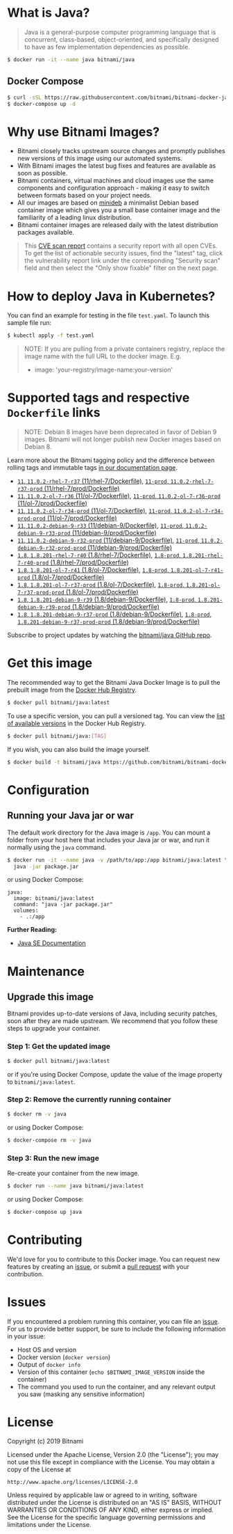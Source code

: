 # What is Java?

> Java is a general-purpose computer programming language that is concurrent, class-based, object-oriented, and specifically designed to have as few implementation dependencies as possible.

```bash
$ docker run -it --name java bitnami/java
```

## Docker Compose

```bash
$ curl -sSL https://raw.githubusercontent.com/bitnami/bitnami-docker-java/master/docker-compose.yml > docker-compose.yml
$ docker-compose up -d
```

# Why use Bitnami Images?

* Bitnami closely tracks upstream source changes and promptly publishes new versions of this image using our automated systems.
* With Bitnami images the latest bug fixes and features are available as soon as possible.
* Bitnami containers, virtual machines and cloud images use the same components and configuration approach - making it easy to switch between formats based on your project needs.
* All our images are based on [minideb](https://github.com/bitnami/minideb) a minimalist Debian based container image which gives you a small base container image and the familiarity of a leading linux distribution.
* Bitnami container images are released daily with the latest distribution packages available.


> This [CVE scan report](https://quay.io/repository/bitnami/java?tab=tags) contains a security report with all open CVEs. To get the list of actionable security issues, find the "latest" tag, click the vulnerability report link under the corresponding "Security scan" field and then select the "Only show fixable" filter on the next page.

# How to deploy Java in Kubernetes?

You can find an example for testing in the file `test.yaml`. To launch this sample file run:

```bash
$ kubectl apply -f test.yaml
```

> NOTE: If you are pulling from a private containers registry, replace the image name with the full URL to the docker image. E.g.
>
> - image: 'your-registry/image-name:your-version'

# Supported tags and respective `Dockerfile` links

> NOTE: Debian 8 images have been deprecated in favor of Debian 9 images. Bitnami will not longer publish new Docker images based on Debian 8.

Learn more about the Bitnami tagging policy and the difference between rolling tags and immutable tags [in our documentation page](https://docs.bitnami.com/containers/how-to/understand-rolling-tags-containers/).


- [`11`, `11.0.2-rhel-7-r37` (11/rhel-7/Dockerfile)](https://github.com/bitnami/bitnami-docker-java/blob/11.0.2-rhel-7-r37/11/rhel-7/Dockerfile), [`11-prod`, `11.0.2-rhel-7-r37-prod` (11/rhel-7/prod/Dockerfile)](https://github.com/bitnami/bitnami-docker-java/blob/11.0.2-rhel-7-r37/11/rhel-7/prod/Dockerfile)
- [`11`, `11.0.2-ol-7-r36` (11/ol-7/Dockerfile)](https://github.com/bitnami/bitnami-docker-java/blob/11.0.2-ol-7-r36/11/ol-7/Dockerfile), [`11-prod`, `11.0.2-ol-7-r36-prod` (11/ol-7/prod/Dockerfile)](https://github.com/bitnami/bitnami-docker-java/blob/11.0.2-ol-7-r36/11/ol-7/prod/Dockerfile)
- [`11`, `11.0.2-ol-7-r34-prod` (11/ol-7/Dockerfile)](https://github.com/bitnami/bitnami-docker-java/blob/11.0.2-ol-7-r34-prod/11/ol-7/Dockerfile), [`11-prod`, `11.0.2-ol-7-r34-prod-prod` (11/ol-7/prod/Dockerfile)](https://github.com/bitnami/bitnami-docker-java/blob/11.0.2-ol-7-r34-prod/11/ol-7/prod/Dockerfile)
- [`11`, `11.0.2-debian-9-r33` (11/debian-9/Dockerfile)](https://github.com/bitnami/bitnami-docker-java/blob/11.0.2-debian-9-r33/11/debian-9/Dockerfile), [`11-prod`, `11.0.2-debian-9-r33-prod` (11/debian-9/prod/Dockerfile)](https://github.com/bitnami/bitnami-docker-java/blob/11.0.2-debian-9-r33/11/debian-9/prod/Dockerfile)
- [`11`, `11.0.2-debian-9-r32-prod` (11/debian-9/Dockerfile)](https://github.com/bitnami/bitnami-docker-java/blob/11.0.2-debian-9-r32-prod/11/debian-9/Dockerfile), [`11-prod`, `11.0.2-debian-9-r32-prod-prod` (11/debian-9/prod/Dockerfile)](https://github.com/bitnami/bitnami-docker-java/blob/11.0.2-debian-9-r32-prod/11/debian-9/prod/Dockerfile)
- [`1.8`, `1.8.201-rhel-7-r40` (1.8/rhel-7/Dockerfile)](https://github.com/bitnami/bitnami-docker-java/blob/1.8.201-rhel-7-r40/1.8/rhel-7/Dockerfile), [`1.8-prod`, `1.8.201-rhel-7-r40-prod` (1.8/rhel-7/prod/Dockerfile)](https://github.com/bitnami/bitnami-docker-java/blob/1.8.201-rhel-7-r40/1.8/rhel-7/prod/Dockerfile)
- [`1.8`, `1.8.201-ol-7-r41` (1.8/ol-7/Dockerfile)](https://github.com/bitnami/bitnami-docker-java/blob/1.8.201-ol-7-r41/1.8/ol-7/Dockerfile), [`1.8-prod`, `1.8.201-ol-7-r41-prod` (1.8/ol-7/prod/Dockerfile)](https://github.com/bitnami/bitnami-docker-java/blob/1.8.201-ol-7-r41/1.8/ol-7/prod/Dockerfile)
- [`1.8`, `1.8.201-ol-7-r37-prod` (1.8/ol-7/Dockerfile)](https://github.com/bitnami/bitnami-docker-java/blob/1.8.201-ol-7-r37-prod/1.8/ol-7/Dockerfile), [`1.8-prod`, `1.8.201-ol-7-r37-prod-prod` (1.8/ol-7/prod/Dockerfile)](https://github.com/bitnami/bitnami-docker-java/blob/1.8.201-ol-7-r37-prod/1.8/ol-7/prod/Dockerfile)
- [`1.8`, `1.8.201-debian-9-r39` (1.8/debian-9/Dockerfile)](https://github.com/bitnami/bitnami-docker-java/blob/1.8.201-debian-9-r39/1.8/debian-9/Dockerfile), [`1.8-prod`, `1.8.201-debian-9-r39-prod` (1.8/debian-9/prod/Dockerfile)](https://github.com/bitnami/bitnami-docker-java/blob/1.8.201-debian-9-r39/1.8/debian-9/prod/Dockerfile)
- [`1.8`, `1.8.201-debian-9-r37-prod` (1.8/debian-9/Dockerfile)](https://github.com/bitnami/bitnami-docker-java/blob/1.8.201-debian-9-r37-prod/1.8/debian-9/Dockerfile), [`1.8-prod`, `1.8.201-debian-9-r37-prod-prod` (1.8/debian-9/prod/Dockerfile)](https://github.com/bitnami/bitnami-docker-java/blob/1.8.201-debian-9-r37-prod/1.8/debian-9/prod/Dockerfile)

Subscribe to project updates by watching the [bitnami/java GitHub repo](https://github.com/bitnami/bitnami-docker-java).

# Get this image

The recommended way to get the Bitnami Java Docker Image is to pull the prebuilt image from the [Docker Hub Registry](https://hub.docker.com/r/bitnami/java).

```bash
$ docker pull bitnami/java:latest
```

To use a specific version, you can pull a versioned tag. You can view the [list of available versions](https://hub.docker.com/r/bitnami/java/tags/) in the Docker Hub Registry.

```bash
$ docker pull bitnami/java:[TAG]
```

If you wish, you can also build the image yourself.

```bash
$ docker build -t bitnami/java https://github.com/bitnami/bitnami-docker-java.git
```

# Configuration

## Running your Java jar or war

The default work directory for the Java image is `/app`. You can mount a folder from your host here that includes your Java jar or war, and run it normally using the `java` command.

```bash
$ docker run -it --name java -v /path/to/app:/app bitnami/java:latest \
  java -jar package.jar
```

or using Docker Compose:

```
java:
  image: bitnami/java:latest
  command: "java -jar package.jar"
  volumes:
    - .:/app
```

**Further Reading:**

  - [Java SE Documentation](https://docs.oracle.com/javase/8/docs/api/)

# Maintenance

## Upgrade this image

Bitnami provides up-to-date versions of Java, including security patches, soon after they are made upstream. We recommend that you follow these steps to upgrade your container.

### Step 1: Get the updated image

```bash
$ docker pull bitnami/java:latest
```

or if you're using Docker Compose, update the value of the image property to `bitnami/java:latest`.

### Step 2: Remove the currently running container

```bash
$ docker rm -v java
```

or using Docker Compose:

```bash
$ docker-compose rm -v java
```

### Step 3: Run the new image

Re-create your container from the new image.

```bash
$ docker run --name java bitnami/java:latest
```

or using Docker Compose:

```bash
$ docker-compose up java
```

# Contributing

We'd love for you to contribute to this Docker image. You can request new features by creating an [issue](https://github.com/bitnami/bitnami-docker-java/issues), or submit a [pull request](https://github.com/bitnami/bitnami-docker-java/pulls) with your contribution.

# Issues

If you encountered a problem running this container, you can file an [issue](https://github.com/bitnami/bitnami-docker-java/issues). For us to provide better support, be sure to include the following information in your issue:

- Host OS and version
- Docker version (`docker version`)
- Output of `docker info`
- Version of this container (`echo $BITNAMI_IMAGE_VERSION` inside the container)
- The command you used to run the container, and any relevant output you saw (masking any sensitive
information)

# License

Copyright (c) 2019 Bitnami

Licensed under the Apache License, Version 2.0 (the "License");
you may not use this file except in compliance with the License.
You may obtain a copy of the License at

    http://www.apache.org/licenses/LICENSE-2.0

Unless required by applicable law or agreed to in writing, software
distributed under the License is distributed on an "AS IS" BASIS,
WITHOUT WARRANTIES OR CONDITIONS OF ANY KIND, either express or implied.
See the License for the specific language governing permissions and
limitations under the License.
